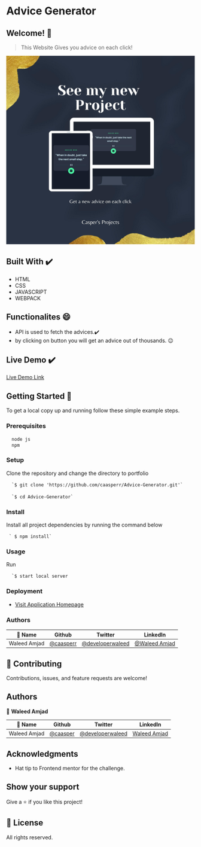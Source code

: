 # Advice Generator

## Welcome! 👋

> This Website Gives you advice on each click!

<img src="./Screenshots/Project%20Showcase.jpg">                   

                              
## Built With ✔️

- HTML
- CSS
- JAVASCRIPT
- WEBPACK

## Functionalites 😄

- API is used to fetch the advices.✔️
- by clicking on button you will get an advice out of thousands. 😉
    

## Live Demo ✔️

[Live Demo Link]()


## Getting Started 🙌

To get a local copy up and running follow these simple example steps.

### Prerequisites
```
  node js
  npm

```
### Setup
Clone the repository and change the directory to portfolio

``` 
  `$ git clone 'https://github.com/caasperr/Advice-Generator.git'`

  `$ cd Advice-Generator`

```

### Install
Install all project dependencies by running the command below
 
``` 
 ` $ npm install`
```
### Usage

Run
``` 
  `$ start local server
```

### Deployment
- [Visit Application Homepage](http://localhost:8080)


### Authors

| 👤 Name | Github | Twitter | LinkedIn |
|------|--------|---------|----------|
|Waleed Amjad|[@caasperr](https://github.com/caasperr)|[@developerwaleed](https://twitter.com/developerwaleed)|[@Waleed Amjad](https://www.linkedin.com/in/waleed-amjad-51930014a/)|

## 🤝 Contributing

Contributions, issues, and feature requests are welcome!

## Authors

👤 **Waleed Amjad**

| 👤 Name | Github | Twitter | LinkedIn |
|------|--------|---------|----------|
|Waleed Amjad|[@caasper](https://github.com/caasperr)|[@developerwaleed](https://twitter.com/developerwaleed)|[Waleed Amjad](https://www.linkedin.com/in/waleed-amjad-51930014a/)||


## Acknowledgments

- Hat tip to Frontend mentor for the challenge.

## Show your support

Give a ⭐️ if you like this project!


## 📝 License

All rights reserved.
